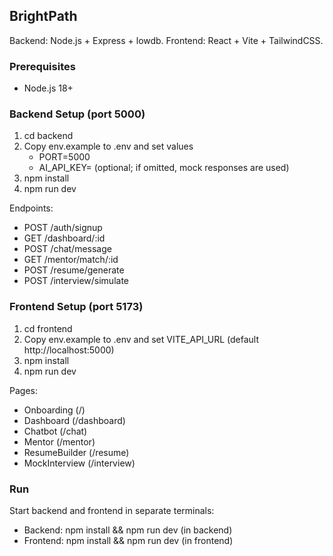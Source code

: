 ## BrightPath

Backend: Node.js + Express + lowdb. Frontend: React + Vite + TailwindCSS.

### Prerequisites
- Node.js 18+

### Backend Setup (port 5000)
1. cd backend
2. Copy env.example to .env and set values
   - PORT=5000
   - AI_API_KEY= (optional; if omitted, mock responses are used)
3. npm install
4. npm run dev

Endpoints:
- POST /auth/signup
- GET /dashboard/:id
- POST /chat/message
- GET /mentor/match/:id
- POST /resume/generate
- POST /interview/simulate

### Frontend Setup (port 5173)
1. cd frontend
2. Copy env.example to .env and set VITE_API_URL (default http://localhost:5000)
3. npm install
4. npm run dev

Pages:
- Onboarding (/)
- Dashboard (/dashboard)
- Chatbot (/chat)
- Mentor (/mentor)
- ResumeBuilder (/resume)
- MockInterview (/interview)

### Run
Start backend and frontend in separate terminals:
- Backend: npm install && npm run dev (in backend)
- Frontend: npm install && npm run dev (in frontend)


